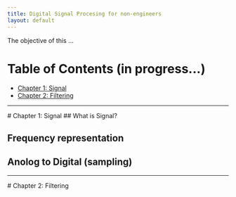 ```yaml
---
title: Digital Signal Procesing for non-engineers
layout: default
---
```

<!--<script src='https://cdnjs.cloudflare.com/ajax/libs/mathjax/2.7.4/MathJax.js?config=default'></script> -->

The objective of this ...



# Table of Contents (in progress...)
* [Chapter 1: Signal](#chapter-1)
* [Chapter 2: Filtering](#chapter-2)

<hr>
# Chapter 1: Signal
## What is Signal?

## Frequency representation

## Anolog to Digital (sampling)



<hr>
# Chapter 2: Filtering

